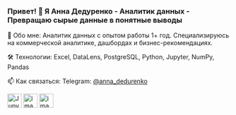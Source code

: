 ### Привет! 👋 Я Анна Дедуренко - Аналитик данных - Превращаю сырые данные в понятные выводы

🧠 Обо мне: Аналитик данных с опытом работы 1+ год. Специализируюсь на коммерческой аналитике, дашбордах и бизнес-рекомендациях. 

🛠️ Технологии: Excel, DataLens, PostgreSQL, Python, Jupyter, NumPy, Pandas

📫 Как связаться: Telegram: [@anna_dedurenko](https://t.me/anna_dedurenko)

<img width="32" height="32" alt="Jupyter" src="https://i.ibb.co/nN2NbzNm/icons8-juputer-48.png" />
<img width="32" height="32" alt="image" src="https://github.com/user-attachments/assets/e7fddb30-37dc-4b60-b70a-23f256ae0730" />
<img width="32" height="32" alt="image" src="https://github.com/user-attachments/assets/095cc9bd-73fe-4a6b-a277-83b01e9b81dd" />
